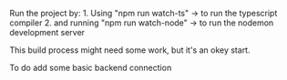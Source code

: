 Run the project by:
    1. Using "npm run watch-ts" -> to run the typescript compiler 
    2. and running "npm run watch-node" -> to run the nodemon development server


This build process might need some work, but it's an okey start. 

To do add some basic backend connection